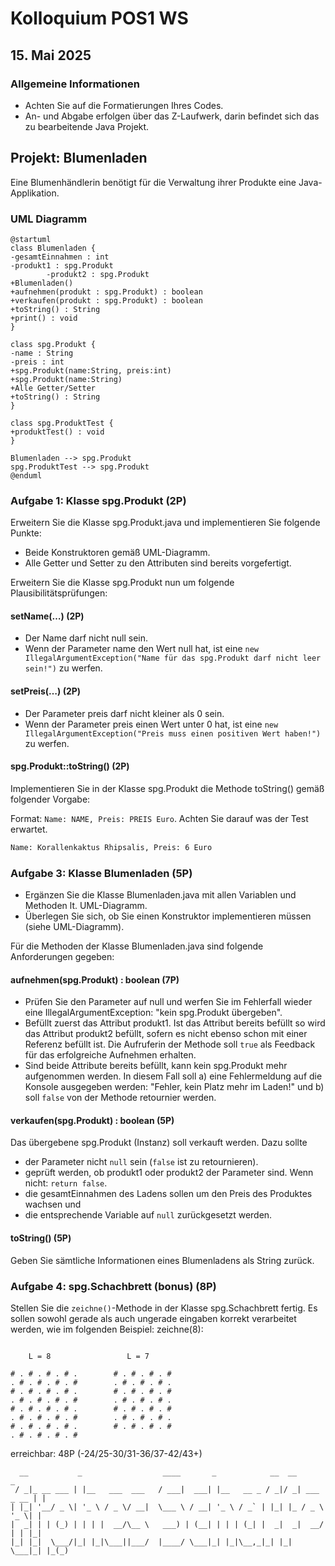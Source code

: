 # Kolloquium POS1 WS

## 15. Mai 2025

### Allgemeine Informationen

- Achten Sie auf die Formatierungen Ihres Codes.
- An- und Abgabe erfolgen über das Z-Laufwerk, darin befindet sich das zu
bearbeitende Java Projekt.

## Projekt: Blumenladen

Eine Blumenhändlerin benötigt für die Verwaltung ihrer Produkte eine Java-Applikation.

### UML Diagramm

```plantuml
@startuml
class Blumenladen {
-gesamtEinnahmen : int
-produkt1 : spg.Produkt
        -produkt2 : spg.Produkt
+Blumenladen()
+aufnehmen(produkt : spg.Produkt) : boolean
+verkaufen(produkt : spg.Produkt) : boolean
+toString() : String
+print() : void
}

class spg.Produkt {
-name : String
-preis : int
+spg.Produkt(name:String, preis:int)
+spg.Produkt(name:String)
+Alle Getter/Setter
+toString() : String
}

class spg.ProduktTest {
+produktTest() : void
}

Blumenladen --> spg.Produkt
spg.ProduktTest --> spg.Produkt
@enduml
```

### Aufgabe 1: Klasse spg.Produkt (2P)

Erweitern Sie die Klasse spg.Produkt.java und implementieren Sie folgende Punkte:

- Beide Konstruktoren gemäß UML-Diagramm.
- Alle Getter und Setter zu den Attributen sind bereits vorgefertigt.

Erweitern Sie die Klasse spg.Produkt nun um folgende Plausibilitätsprüfungen:

#### setName(…) (2P)

- Der Name darf nicht null sein.
- Wenn der Parameter name den Wert null hat, ist eine
`new IllegalArgumentException("Name für das spg.Produkt darf nicht leer sein!")` zu werfen.

#### setPreis(…) (2P)

- Der Parameter preis darf nicht kleiner als 0 sein.
- Wenn der Parameter preis einen Wert unter 0 hat, ist eine
`new IllegalArgumentException("Preis muss einen positiven Wert haben!")` zu werfen.

#### spg.Produkt::toString() (2P)

Implementieren Sie in der Klasse spg.Produkt die Methode toString() gemäß folgender Vorgabe:

Format: `Name: NAME, Preis: PREIS Euro`. Achten Sie darauf was der Test erwartet.

```txt
Name: Korallenkaktus Rhipsalis, Preis: 6 Euro
```

### Aufgabe 3: Klasse Blumenladen (5P)

- Ergänzen Sie die Klasse Blumenladen.java mit allen Variablen und Methoden lt. UML-Diagramm.
- Überlegen Sie sich, ob Sie einen Konstruktor implementieren müssen (siehe UML-Diagramm).

Für die Methoden der Klasse Blumenladen.java sind folgende Anforderungen gegeben:

#### aufnehmen(spg.Produkt) : boolean (7P)

- Prüfen Sie den Parameter auf null und werfen Sie im Fehlerfall wieder eine
IllegalArgumentException: "kein spg.Produkt übergeben".
- Befüllt zuerst das Attribut produkt1. Ist das Attribut bereits befüllt so wird
das Attribut produkt2 befüllt, sofern es nicht ebenso schon mit einer Referenz
befüllt ist. Die Aufruferin der Methode soll `true` als Feedback für das
erfolgreiche Aufnehmen erhalten.
- Sind beide Attribute bereits befüllt, kann kein spg.Produkt mehr aufgenommen werden.
In diesem Fall soll a) eine Fehlermeldung auf die Konsole ausgegeben werden:
"Fehler, kein Platz mehr im Laden!" und b) soll `false` von der Methode retournier
werden.

#### verkaufen(spg.Produkt) : boolean (5P)

Das übergebene spg.Produkt (Instanz) soll verkauft werden. Dazu sollte

- der Parameter nicht `null` sein (`false` ist zu retournieren).
- geprüft werden, ob produkt1 oder produkt2 der Parameter sind. Wenn nicht: `return false`.
- die gesamtEinnahmen des Ladens sollen um den Preis des Produktes wachsen und
- die entsprechende Variable auf `null` zurückgesetzt werden.

#### toString() (5P)

Geben Sie sämtliche Informationen eines Blumenladens als String zurück.

### Aufgabe 4: spg.Schachbrett (bonus) (8P)

Stellen Sie die `zeichne()`-Methode in der Klasse spg.Schachbrett fertig. Es sollen sowohl gerade
als auch ungerade eingaben korrekt verarbeitet werden, wie im folgenden Beispiel: zeichne(8):

```text

    L = 8                 L = 7

# . # . # . # .        # . # . # . #
. # . # . # . #        . # . # . # .
# . # . # . # .        # . # . # . #
. # . # . # . #        . # . # . # .
# . # . # . # .        # . # . # . #
. # . # . # . #        . # . # . # .
# . # . # . # .        # . # . # . #
. # . # . # . #
```

erreichbar: 48P (-24/25-30/31-36/37-42/43+)

```text
  __           _                  ____       _            __  __            _
 / _|_ __ ___ | |__   ___  ___   / ___|  ___| |__   __ _ / _|/ _| ___ _ __ | |
| |_| '__/ _ \| '_ \ / _ \/ __|  \___ \ / __| '_ \ / _` | |_| |_ / _ \ '_ \| |
|  _| | | (_) | | | |  __/\__ \   ___) | (__| | | | (_| |  _|  _|  __/ | | |_|
|_| |_|  \___/|_| |_|\___||___/  |____/ \___|_| |_|\__,_|_| |_|  \___|_| |_(_)
```
